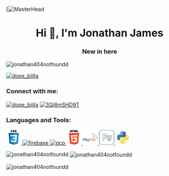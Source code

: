 [![MasterHead](https://i.redd.it/thj41ymmh0351.gif)
<h1 align="center">Hi 👋, I'm Jonathan James</h1>
<h3 align="center">New in here</h3>

<p align="left"> <img src="https://komarev.com/ghpvc/?username=jonathan404notfoundd&label=Profile%20views&color=0e75b6&style=flat" alt="jonathan404notfoundd" /> </p>

<p align="left"> <a href="https://twitter.com/dope_biilla" target="blank"><img src="https://img.shields.io/twitter/follow/dope_biilla?logo=twitter&style=for-the-badge" alt="dope_biilla" /></a> </p>

<h3 align="left">Connect with me:</h3>
<p align="left">
<a href="https://twitter.com/dope_biilla" target="blank"><img align="center" src="https://raw.githubusercontent.com/rahuldkjain/github-profile-readme-generator/master/src/images/icons/Social/twitter.svg" alt="dope_biilla" height="30" width="40" /></a>
<a href="https://discord.gg/3Qj8mSHD9T" target="blank"><img align="center" src="https://raw.githubusercontent.com/rahuldkjain/github-profile-readme-generator/master/src/images/icons/Social/discord.svg" alt="3Qj8mSHD9T" height="30" width="40" /></a>
</p>

<h3 align="left">Languages and Tools:</h3>
<p align="left"> <a href="https://www.w3schools.com/css/" target="_blank" rel="noreferrer"> <img src="https://raw.githubusercontent.com/devicons/devicon/master/icons/css3/css3-original-wordmark.svg" alt="css3" width="40" height="40"/> </a> <a href="https://firebase.google.com/" target="_blank" rel="noreferrer"> <img src="https://www.vectorlogo.zone/logos/firebase/firebase-icon.svg" alt="firebase" width="40" height="40"/> </a> <a href="https://cloud.google.com" target="_blank" rel="noreferrer"> <img src="https://www.vectorlogo.zone/logos/google_cloud/google_cloud-icon.svg" alt="gcp" width="40" height="40"/> </a> <a href="https://www.w3.org/html/" target="_blank" rel="noreferrer"> <img src="https://raw.githubusercontent.com/devicons/devicon/master/icons/html5/html5-original-wordmark.svg" alt="html5" width="40" height="40"/> </a> <a href="https://www.mysql.com/" target="_blank" rel="noreferrer"> <img src="https://raw.githubusercontent.com/devicons/devicon/master/icons/mysql/mysql-original-wordmark.svg" alt="mysql" width="40" height="40"/> </a> <a href="https://www.photoshop.com/en" target="_blank" rel="noreferrer"> <img src="https://raw.githubusercontent.com/devicons/devicon/master/icons/photoshop/photoshop-line.svg" alt="photoshop" width="40" height="40"/> </a> <a href="https://www.python.org" target="_blank" rel="noreferrer"> <img src="https://raw.githubusercontent.com/devicons/devicon/master/icons/python/python-original.svg" alt="python" width="40" height="40"/> </a> </p>

<p><img align="left" src="https://github-readme-stats.vercel.app/api/top-langs?username=jonathan404notfoundd&show_icons=true&theme=dark&locale=en&layout=compact" alt="jonathan404notfoundd" /></p>

<p>&nbsp;<img align="center" src="https://github-readme-stats.vercel.app/api?username=jonathan404notfoundd&show_icons=true&theme=dark&locale=en" alt="jonathan404notfoundd" /></p>

<p><img align="center" src="https://github-readme-streak-stats.herokuapp.com/?user=jonathan404notfoundd&theme=dark" alt="jonathan404notfoundd" /></p>

